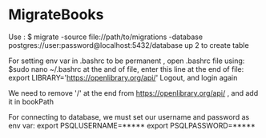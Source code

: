 # MigrateBooks
Use : $ migrate -source file://path/to/migrations -database postgres://user:password@localhost:5432/database up 2 to create table

For setting env var in .bashrc to be permanent , open .bashrc file using:
$sudo nano ~/.bashrc
at the and of file, enter this line at the end of file:
export LIBRARY='https://openlibrary.org/api/'
Logout, and login again 

We need to remove '/' at the end from https://openlibrary.org/api/ , and add it in bookPath

For connecting to database, we must set our username and password as env var:
export PSQLUSERNAME=*****
export PSQLPASSWORD=*****